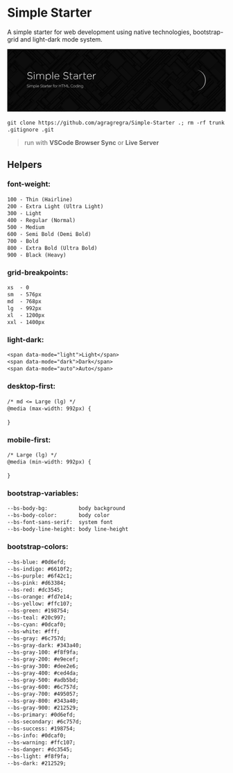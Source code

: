 # Simple Starter
A simple starter for web development using native technologies, bootstrap-grid and light-dark mode system.

![Simple-Starter](https://raw.githubusercontent.com/agragregra/Simple-Starter/main/img/preview.png)
```
git clone https://github.com/agragregra/Simple-Starter .; rm -rf trunk .gitignore .git
```

> run with **VSCode Browser Sync** or **Live Server**

## Helpers

### font-weight:
```
100 - Thin (Hairline)
200 - Extra Light (Ultra Light)
300 - Light
400 - Regular (Normal)
500 - Medium
600 - Semi Bold (Demi Bold)
700 - Bold
800 - Extra Bold (Ultra Bold)
900 - Black (Heavy)
```

### grid-breakpoints:
```
xs  - 0
sm  - 576px
md  - 768px
lg  - 992px
xl  - 1200px
xxl - 1400px
```

### light-dark:
```
<span data-mode="light">Light</span>
<span data-mode="dark">Dark</span>
<span data-mode="auto">Auto</span>
```

### desktop-first:
```
/* md <= Large (lg) */
@media (max-width: 992px) {

}
```

### mobile-first:
```
/* Large (lg) */
@media (min-width: 992px) {

}
```

### bootstrap-variables:
```
--bs-body-bg:          body background
--bs-body-color:       body color
--bs-font-sans-serif:  system font
--bs-body-line-height: body line-height
```

### bootstrap-colors:
```
--bs-blue: #0d6efd;
--bs-indigo: #6610f2;
--bs-purple: #6f42c1;
--bs-pink: #d63384;
--bs-red: #dc3545;
--bs-orange: #fd7e14;
--bs-yellow: #ffc107;
--bs-green: #198754;
--bs-teal: #20c997;
--bs-cyan: #0dcaf0;
--bs-white: #fff;
--bs-gray: #6c757d;
--bs-gray-dark: #343a40;
--bs-gray-100: #f8f9fa;
--bs-gray-200: #e9ecef;
--bs-gray-300: #dee2e6;
--bs-gray-400: #ced4da;
--bs-gray-500: #adb5bd;
--bs-gray-600: #6c757d;
--bs-gray-700: #495057;
--bs-gray-800: #343a40;
--bs-gray-900: #212529;
--bs-primary: #0d6efd;
--bs-secondary: #6c757d;
--bs-success: #198754;
--bs-info: #0dcaf0;
--bs-warning: #ffc107;
--bs-danger: #dc3545;
--bs-light: #f8f9fa;
--bs-dark: #212529;
```
